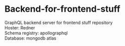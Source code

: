 # Backend-for-frontend-stuff

GraphQL backend server for frontend stuff repository  
Hoster: Redner  
Schema registry: apollographql  
Database: mongodb atlas
